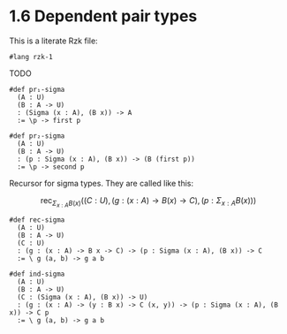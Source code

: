 # 1.6 Dependent pair types

This is a literate Rzk file:

```rzk
#lang rzk-1
```
TODO

```rzk
#def pr₁-sigma
  (A : U)
  (B : A -> U)
  : (Sigma (x : A), (B x)) -> A
  := \p -> first p

#def pr₂-sigma
  (A : U)
  (B : A -> U)
  : (p : Sigma (x : A), (B x)) -> (B (first p))
  := \p -> second p
```
Recursor for sigma types. They are called like this:

$$
\mathsf{rec}_{\Sigma_{x : A}B(x)} ((C: U), (g: (x : A) \rightarrow B (x) \rightarrow C), (p: \Sigma_{x : A} B(x)))
$$

```rzk
#def rec-sigma
  (A : U)
  (B : A -> U)
  (C : U)
  : (g : (x : A) -> B x -> C) -> (p : Sigma (x : A), (B x)) -> C
  := \ g (a, b) -> g a b
```

```rzk
#def ind-sigma
  (A : U)
  (B : A -> U)
  (C : (Sigma (x : A), (B x)) -> U)
  : (g : (x : A) -> (y : B x) -> C (x, y)) -> (p : Sigma (x : A), (B x)) -> C p
  := \ g (a, b) -> g a b
```

